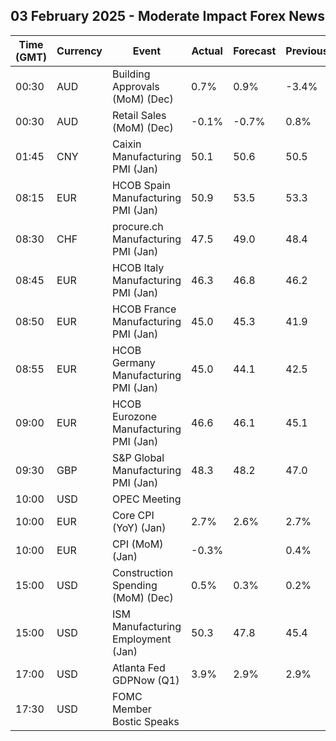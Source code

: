## 03 February 2025 - Moderate Impact Forex News

| Time (GMT) | Currency | Event | Actual | Forecast | Previous |
|------|----------|-------|--------|----------|----------|
| 00:30 | AUD | Building Approvals (MoM) (Dec) | 0.7% | 0.9% | -3.4% |
| 00:30 | AUD | Retail Sales (MoM) (Dec) | -0.1% | -0.7% | 0.8% |
| 01:45 | CNY | Caixin Manufacturing PMI (Jan) | 50.1 | 50.6 | 50.5 |
| 08:15 | EUR | HCOB Spain Manufacturing PMI (Jan) | 50.9 | 53.5 | 53.3 |
| 08:30 | CHF | procure.ch Manufacturing PMI (Jan) | 47.5 | 49.0 | 48.4 |
| 08:45 | EUR | HCOB Italy Manufacturing PMI (Jan) | 46.3 | 46.8 | 46.2 |
| 08:50 | EUR | HCOB France Manufacturing PMI (Jan) | 45.0 | 45.3 | 41.9 |
| 08:55 | EUR | HCOB Germany Manufacturing PMI (Jan) | 45.0 | 44.1 | 42.5 |
| 09:00 | EUR | HCOB Eurozone Manufacturing PMI (Jan) | 46.6 | 46.1 | 45.1 |
| 09:30 | GBP | S&P Global Manufacturing PMI (Jan) | 48.3 | 48.2 | 47.0 |
| 10:00 | USD | OPEC Meeting |  |  |  |
| 10:00 | EUR | Core CPI (YoY) (Jan) | 2.7% | 2.6% | 2.7% |
| 10:00 | EUR | CPI (MoM) (Jan) | -0.3% |  | 0.4% |
| 15:00 | USD | Construction Spending (MoM) (Dec) | 0.5% | 0.3% | 0.2% |
| 15:00 | USD | ISM Manufacturing Employment (Jan) | 50.3 | 47.8 | 45.4 |
| 17:00 | USD | Atlanta Fed GDPNow (Q1) | 3.9% | 2.9% | 2.9% |
| 17:30 | USD | FOMC Member Bostic Speaks |  |  |  |
